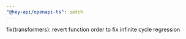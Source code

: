 ```yaml
---
"@hey-api/openapi-ts": patch
---
```


fix(transformers): revert function order to fix infinite cycle regression
